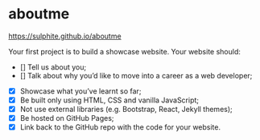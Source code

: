 # aboutme

https://sulphite.github.io/aboutme

Your first project is to build a showcase website. Your website should:

- [] Tell us about you;
- [] Talk about why you’d like to move into a career as a web developer;
- [x] Showcase what you’ve learnt so far;
- [x] Be built only using HTML, CSS and vanilla JavaScript;
- [x] Not use external libraries (e.g. Bootstrap, React, Jekyll themes);
- [x] Be hosted on GitHub Pages;
- [x] Link back to the GitHub repo with the code for your website.
